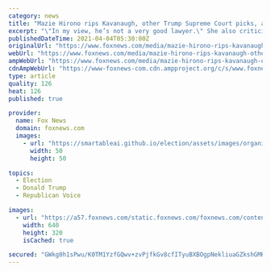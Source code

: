 ```yaml
---
category: news
title: "Mazie Hirono rips Kavanaugh, other Trump Supreme Court picks, as she promotes new memoir"
excerpt: "\"In my view, he’s not a very good lawyer.\" She also criticized Justice Neil Gorsuch, who, like Kavanaugh, was nominated by former President Trump. She accused Gorsuch of making some \"really stupid decisions\" because he’s so \"literal\" about the law."
publishedDateTime: 2021-04-04T05:30:00Z
originalUrl: "https://www.foxnews.com/media/mazie-hirono-rips-kavanaugh-other-trump-supreme-court-picks-as-she-promotes-new-memoir"
webUrl: "https://www.foxnews.com/media/mazie-hirono-rips-kavanaugh-other-trump-supreme-court-picks-as-she-promotes-new-memoir"
ampWebUrl: "https://www.foxnews.com/media/mazie-hirono-rips-kavanaugh-other-trump-supreme-court-picks-as-she-promotes-new-memoir.amp"
cdnAmpWebUrl: "https://www-foxnews-com.cdn.ampproject.org/c/s/www.foxnews.com/media/mazie-hirono-rips-kavanaugh-other-trump-supreme-court-picks-as-she-promotes-new-memoir.amp"
type: article
quality: 126
heat: 126
published: true

provider:
  name: Fox News
  domain: foxnews.com
  images:
    - url: "https://smartableai.github.io/election/assets/images/organizations/foxnews.com-50x50.jpg"
      width: 50
      height: 50

topics:
  - Election
  - Donald Trump
  - Republican Voice

images:
  - url: "https://a57.foxnews.com/static.foxnews.com/foxnews.com/content/uploads/2021/04/640/320/kavanaugh-hirono.jpg?ve=1&tl=1"
    width: 640
    height: 320
    isCached: true

secured: "GWkg0h1sPwu/K0TM1YzfGQwv+zvPjfkGv8cfITyuBXBOgpNekliuaGZkshGMKUiqmazOrGV7ddncfEUaHDL+YJbbkVSCJ6//fQXohQxFPKRTvKhSTm51t7yVCDfiRAs2PPTE35o7ozwGsHRspa9RYWUAOW/C1su1lO4zkhd5FC4Ak4OeBDYtK6NLcSRNvSV3/fJdupZWuPqHgZNBKBhWVUzvmFH0GI0QjEnNaCjb2ytBUuAbfVlDHAdTxe4UvCmzvrGLKj7S7CFRFgygChiszuF0m8BV/1Ehi+xL/PRvfkmValpj/SHDDvtV61rQLR5ACfiQPmbM6ZarT3DmPrgfK9Yr39JxUcxNi8sNUxkAj9w=;vlsSxNE4LQbXNaDtZ8YoFA=="
---
```


